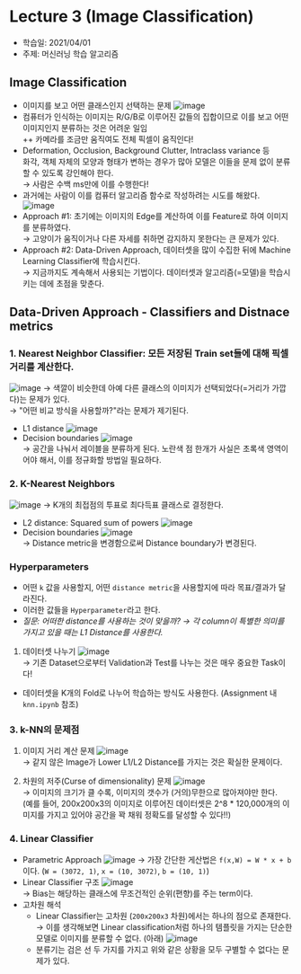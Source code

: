 # Lecture 3 (Image Classification)
- 학습일: 2021/04/01
- 주제: 머신러닝 학습 알고리즘

## Image Classification
- 이미지를 보고 어떤 클래스인지 선택하는 문제
![image](https://user-images.githubusercontent.com/5201073/113081648-0a047e80-9214-11eb-88e4-ce19cdb2fe9a.png)
- 컴퓨터가 인식하는 이미지는 R/G/B로 이루어진 값들의 집합이므로 이를 보고 어떤 이미지인지 분류하는 것은 어려운 일임  
++ 카메라를 조금만 움직여도 전체 픽셀이 움직인다!
- Deformation, Occlusion, Background Clutter, Intraclass variance 등  
화각, 객체 자체의 모양과 형태가 변하는 경우가 많아 모델은 이들을 문제 없이 분류할 수 있도록 강인해야 한다.  
→ 사람은 수백 ms만에 이를 수행한다!
- 과거에는 사람이 이를 컴퓨터 알고리즘 함수로 작성하려는 시도를 해왔다.
![image](https://user-images.githubusercontent.com/5201073/113081966-a29afe80-9214-11eb-9e2f-e271d32104bd.png)
- Approach #1: 초기에는 이미지의 Edge를 계산하여 이를 Feature로 하여 이미지를 분류하였다.  
→ 고양이가 움직이거나 다른 자세를 취하면 감지하지 못한다는 큰 문제가 있다.
- Approach #2: Data-Driven Approach, 데이터셋을 많이 수집한 뒤에 Machine Learning Classifier에 학습시킨다.  
→ 지금까지도 계속해서 사용되는 기법이다. 데이터셋과 알고리즘(=모델)을 학습시키는 데에 초점을 맞춘다.

## Data-Driven Approach - Classifiers and Distnace metrics

### 1. Nearest Neighbor Classifier: 모든 저장된 Train set들에 대해 픽셀 거리를 계산한다.
![image](https://user-images.githubusercontent.com/5201073/113082356-45ec1380-9215-11eb-9f61-f5a686b789dd.png)
→ 색깔이 비슷한데 아예 다른 클래스의 이미지가 선택되었다(=거리가 가깝다)는 문제가 있다.  
→ "어떤 비교 방식을 사용할까?"라는 문제가 제기된다.
  - L1 distance
  ![image](https://user-images.githubusercontent.com/5201073/113082484-864b9180-9215-11eb-8819-e2ad73bc95a5.png)
  - Decision boundaries
  ![image](https://user-images.githubusercontent.com/5201073/113082731-f823db00-9215-11eb-90fb-260470d77d69.png)  
  → 공간을 나눠서 레이블을 분류하게 된다. 노란색 점 한개가 사실은 초록색 영역이어야 해서, 이를 정규화할 방법일 필요하다.

### 2. K-Nearest Neighbors
![image](https://user-images.githubusercontent.com/5201073/113082851-2a353d00-9216-11eb-9c32-9b7d74cb2577.png)
→ K개의 최접점의 투표로 최다득표 클래스로 결정한다.
  - L2 distance: Squared sum of powers
  ![image](https://user-images.githubusercontent.com/5201073/113083295-ee4ea780-9216-11eb-9884-5b4b8b0335ed.png)
  - Decision boundaries
  ![image](https://user-images.githubusercontent.com/5201073/113083609-72a12a80-9217-11eb-952d-f63fdeee25b0.png)  
  → Distance metric을 변경함으로써 Distance boundary가 변경된다.

### Hyperparameters
- 어떤 `k` 값을 사용할지, 어떤 `distance metric`을 사용할지에 따라 목표/결과가 달라진다.
- 이러한 값들을 `Hyperparameter`라고 한다.
- *질문: 어떠한 distance를 사용하는 것이 맞을까? → 각 column이 특별한 의미를 가지고 있을 때는 L1 Distance를 사용한다.*

1. 데이터셋 나누기
  ![image](https://user-images.githubusercontent.com/5201073/113083930-12f74f00-9218-11eb-9cd6-5101e2812608.png)  
  → 기존 Dataset으로부터 Validation과 Test를 나누는 것은 매우 중요한 Task이다!
  - 데이터셋을 K개의 Fold로 나누어 학습하는 방식도 사용한다. (Assignment 내 `knn.ipynb` 참조)

### 3. k-NN의 문제점
  1. 이미지 거리 계산 문제
  ![image](https://user-images.githubusercontent.com/5201073/113084536-20610900-9219-11eb-811f-9cad7e93a85b.png)  
  → 같지 않은 Image가 Lower L1/L2 Distance를 가지는 것은 확실한 문제이다.

  2. 차원의 저주(Curse of dimensionality) 문제
  ![image](https://user-images.githubusercontent.com/5201073/113084635-57371f00-9219-11eb-8057-1723619040db.png)  
  → 이미지의 크기가 클 수록, 이미지의 갯수가 (거의)무한으로 많아져야만 한다.  
  (예를 들어, 200x200x3의 이미지로 이루어진 데이터셋은 2^8 * 120,000개의 이미지를 가지고 있어야 공간을 꽉 채워 정확도를 달성할 수 있다!!)

### 4. Linear Classifier
- Parametric Approach
  ![image](https://user-images.githubusercontent.com/5201073/113084885-da587500-9219-11eb-8179-b9ba7609476d.png)
  → 가장 간단한 게산법은 `f(x,W) = W * x + b`이다. (`W = (3072, 1)`, `x = (10, 3072)`, `b = (10, 1)`)
- Linear Classifier 구조
  ![image](https://user-images.githubusercontent.com/5201073/113085249-72565e80-921a-11eb-9949-5bf22bc89d74.png)  
  → Bias는 해당하는 클래스에 무조건적인 순위(편향)를 주는 term이다.
- 고차원 해석
  - Linear Classifier는 고차원 (`200x200x3` 차원)에서는 하나의 점으로 존재한다.  
  → 이를 생각해보면 Linear classification처럼 하나의 템플릿을 가지는 단순한 모델로 이미지를 분류할 수 없다. (아래)
  ![image](https://user-images.githubusercontent.com/5201073/113085592-1d671800-921b-11eb-8e30-8329eda4b6d9.png)
  - 분류기는 검은 선 두 가지를 가지고 위와 같은 상황을 모두 구별할 수 없다는 문제가 있다.
